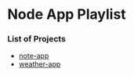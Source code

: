 # Node App Playlist

### List of Projects

* [note-app](https://github.com/dip4k/node-playlist/tree/master/note-app)
* [weather-app](https://github.com/dip4k/node-playlist/tree/master/weather-app "simple weather app")
